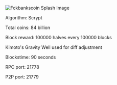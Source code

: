

![Fckbankscoin Splash Image](https://raw.github.com/fckbankscoin/fckbankscoin/master/src/qt/res/icons/bitcoin.png)

Algorithm: Scrypt

Total coins: 84 billion

Block reward: 100000 halves every 100000 blocks

Kimoto's Gravity Well used for diff adjustment

Blockstime: 90 seconds

RPC port: 21778

P2P port: 21779
